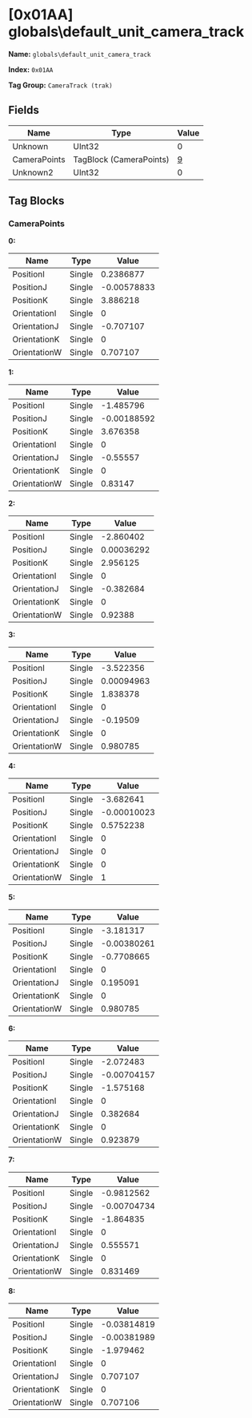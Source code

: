 # [0x01AA] globals\default_unit_camera_track

**Name:** ```globals\default_unit_camera_track```

**Index:** ```0x01AA```

**Tag Group:** ```CameraTrack (trak)```

## Fields

Name	| Type	| Value
---	|---	|---	|
Unknown	|UInt32	|0
CameraPoints	|TagBlock (CameraPoints)	|[9](#camerapoints)
Unknown2	|UInt32	|0


## Tag Blocks

### CameraPoints

**0:**

Name	| Type	| Value
---	|---	|---	|
PositionI	|Single	|0.2386877
PositionJ	|Single	|-0.00578833
PositionK	|Single	|3.886218
OrientationI	|Single	|0
OrientationJ	|Single	|-0.707107
OrientationK	|Single	|0
OrientationW	|Single	|0.707107


**1:**

Name	| Type	| Value
---	|---	|---	|
PositionI	|Single	|-1.485796
PositionJ	|Single	|-0.00188592
PositionK	|Single	|3.676358
OrientationI	|Single	|0
OrientationJ	|Single	|-0.55557
OrientationK	|Single	|0
OrientationW	|Single	|0.83147


**2:**

Name	| Type	| Value
---	|---	|---	|
PositionI	|Single	|-2.860402
PositionJ	|Single	|0.00036292
PositionK	|Single	|2.956125
OrientationI	|Single	|0
OrientationJ	|Single	|-0.382684
OrientationK	|Single	|0
OrientationW	|Single	|0.92388


**3:**

Name	| Type	| Value
---	|---	|---	|
PositionI	|Single	|-3.522356
PositionJ	|Single	|0.00094963
PositionK	|Single	|1.838378
OrientationI	|Single	|0
OrientationJ	|Single	|-0.19509
OrientationK	|Single	|0
OrientationW	|Single	|0.980785


**4:**

Name	| Type	| Value
---	|---	|---	|
PositionI	|Single	|-3.682641
PositionJ	|Single	|-0.00010023
PositionK	|Single	|0.5752238
OrientationI	|Single	|0
OrientationJ	|Single	|0
OrientationK	|Single	|0
OrientationW	|Single	|1


**5:**

Name	| Type	| Value
---	|---	|---	|
PositionI	|Single	|-3.181317
PositionJ	|Single	|-0.00380261
PositionK	|Single	|-0.7708665
OrientationI	|Single	|0
OrientationJ	|Single	|0.195091
OrientationK	|Single	|0
OrientationW	|Single	|0.980785


**6:**

Name	| Type	| Value
---	|---	|---	|
PositionI	|Single	|-2.072483
PositionJ	|Single	|-0.00704157
PositionK	|Single	|-1.575168
OrientationI	|Single	|0
OrientationJ	|Single	|0.382684
OrientationK	|Single	|0
OrientationW	|Single	|0.923879


**7:**

Name	| Type	| Value
---	|---	|---	|
PositionI	|Single	|-0.9812562
PositionJ	|Single	|-0.00704734
PositionK	|Single	|-1.864835
OrientationI	|Single	|0
OrientationJ	|Single	|0.555571
OrientationK	|Single	|0
OrientationW	|Single	|0.831469


**8:**

Name	| Type	| Value
---	|---	|---	|
PositionI	|Single	|-0.03814819
PositionJ	|Single	|-0.00381989
PositionK	|Single	|-1.979462
OrientationI	|Single	|0
OrientationJ	|Single	|0.707107
OrientationK	|Single	|0
OrientationW	|Single	|0.707106


